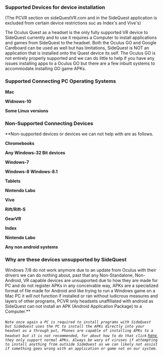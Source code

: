 ### Supported Devices for device installation
(The PCVR section on sideQuestVR.com and in the SideQuest application is excluded from certain device restrictions suc as Index's and Vive's)

The Oculus Quest as a headset is the only fully supported VR device to SideQuest currently and to use it requires a Computer to install applications and games from SideQuest to the headset.
Both the Oculus GO and Google Cardboard can be used as well but has limitations, SideQuest is NOT an application that is installed onto the Quest device its self. The Oculus GO is not entirely properly supported and we can do little to help if you have any issues installing apps to a Oculus GO but there are a few inbuilt systems to accommodate installing GO game APKs.

### Supported Connecting PC Operating Systems

**Mac**

**Widnows-10**

**Some Linux versions**

### Non-Supported Connecting Devices

**Non-supported devices or devices we can not help with are as follows.

**Chromebooks**

**Any Windows-32 Bit devices**

**Windows-7**

**Windows-8**
**Windows-8.1**

**Tablets**

**Nintendo Labo**

**Vive**

**Rift/Rift-S**

**GearVR**

**Index**

**Nintendo Labo**

**Any non android systems**

### Why are these devices unsupported by SideQuest

Windows 7/8 do not work anymore due to an update from Oculus with their drivers we can do nothing about, past that any Non-Standalone, Non-Android, VR capable devices are unsupported due to how they are made for PC and do not register APKs in any conceivable way, APKs are a specialized format of file made for Android and like trying to run a Windows game on a Mac PC it will not function if installed or ran without ludicrous measures and layers of other programs, PCVR only headsets unaffiliated with android as SideQuest can not install an APK (Android Application Package) to a Computer.**

###### `Note once again a PC is required to install programs with SideQuest but SideQuest uses the PC to install the APKs directly into your headset as a through put, Phones are capable of installing APKs to a headset but it is not recommended, for about how to do that click` [here](https://github.com/the-expanse/SideQuest/wiki/Installing-with-a-Mobile-Phone),` they only support normal APKs. Always be wary of viruses if attempting to install anything from outside SideQuest as we can likely not assist if something goes wrong with an application or game not on our system.`